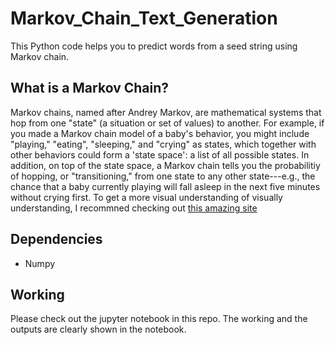 # Markov_Chain_Text_Generation
This Python code helps you to predict words from a seed string using Markov chain.

## What is a Markov Chain?
Markov chains, named after Andrey Markov, are mathematical systems that hop from one "state" (a situation or set of values) to another. For example, if you made a Markov chain model of a baby's behavior, you might include "playing," "eating", "sleeping," and "crying" as states, which together with other behaviors could form a 'state space': a list of all possible states. In addition, on top of the state space, a Markov chain tells you the probabilitiy of hopping, or "transitioning," from one state to any other state---e.g., the chance that a baby currently playing will fall asleep in the next five minutes without crying first.
To get a more visual understanding of visually understanding, I recommned checking out [this amazing site](http://setosa.io/ev/markov-chains/) 

## Dependencies
* Numpy

## Working
Please check out the jupyter notebook in this repo. The working and the outputs are clearly shown in the notebook.


